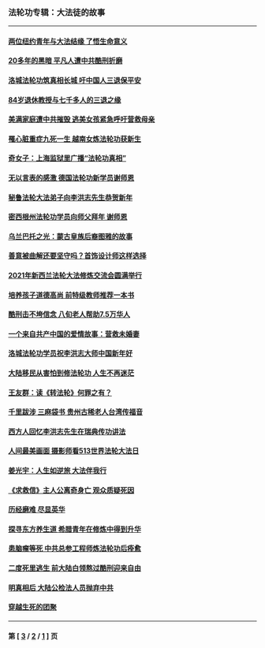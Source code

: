### 法轮功专辑：大法徒的故事
---
#### [两位纽约青年与大法结缘 了悟生命意义](../../pages/nf1147481/n14002785.md?07310430) 
#### [20多年的黑暗 平凡人遭中共酷刑折磨](../../pages/nf1147481/n13997976.md?07310430) 
#### [洛城法轮功筑真相长城 吁中国人三退保平安](../../pages/nf1147481/n13892471.md?07310430) 
#### [84岁退休教授与七千多人的三退之缘](../../pages/nf1147481/n13796650.md?07310430) 
#### [美满家庭遭中共摧毁 逃美女孩紧急呼吁营救母亲](../../pages/nf1147481/n13792859.md?07310430) 
#### [罹心脏重症九死一生 越南女炼法轮功获新生](../../pages/nf1147481/n13732766.md?07310430) 
#### [奇女子：上海监狱里广播“法轮功真相”](../../pages/nf1147481/n13726443.md?07310430) 
#### [无以言表的感激 德国法轮功新学员谢师恩](../../pages/nf1147481/n13543790.md?07310430) 
#### [秘鲁法轮大法弟子向李洪志先生恭贺新年](../../pages/nf1147481/n13540182.md?07310430) 
#### [密西根州法轮功学员向师父拜年 谢师恩](../../pages/nf1147481/n13538183.md?07310430) 
#### [乌兰巴托之光：蒙古皇族后裔图雅的故事](../../pages/nf1147481/n13155759.md?07310430) 
#### [善意被曲解还要坚守吗？首饰设计师这样选择](../../pages/nf1147481/n13077575.md?07310430) 
#### [2021年新西兰法轮大法修炼交流会圆满举行](../../pages/nf1147481/n13033149.md?07310430) 
#### [培养孩子道德高尚 前特级教师推荐一本书](../../pages/nf1147481/n12938640.md?07310430) 
#### [酷刑击不垮信念 八旬老人帮助7.5万华人](../../pages/nf1147481/n12880712.md?07310430) 
#### [一个来自共产中国的爱情故事：营救未婚妻](../../pages/nf1147481/n12778386.md?07310430) 
#### [洛城法轮功学员祝李洪志大师中国新年好](../../pages/nf1147481/n12724685.md?07310430) 
#### [大陆移民从害怕到修法轮功 人生不再迷茫](../../pages/nf1147481/n12414325.md?07310430) 
#### [王友群：读《转法轮》何罪之有？](../../pages/nf1147481/n12408647.md?07310430) 
#### [千里跋涉 三麻袋书 贵州古稀老人台湾传福音](../../pages/nf1147481/n12198750.md?07310430) 
#### [西方人回忆李洪志先生在瑞典传功讲法](../../pages/nf1147481/n12099607.md?07310430) 
#### [人间最美画面 摄影师看513世界法轮大法日](../../pages/nf1147481/n12094118.md?07310430) 
#### [姜光宇：人生如逆旅 大法伴我行](../../pages/nf1147481/n12088664.md?07310430) 
#### [《求救信》主人公离奇身亡 观众质疑死因](../../pages/nf1147481/n11845215.md?07310430) 
#### [历经磨难 尽显英华](../../pages/nf1147481/n11723297.md?07310430) 
#### [探寻东方养生道 希腊青年在修炼中得到升华](../../pages/nf1147481/n11494502.md?07310430) 
#### [患脑瘤等死 中共总参工程师炼法轮功后痊愈](../../pages/nf1147481/n11466682.md?07310430) 
#### [二度死里逃生 前大陆白领熬过酷刑迎来自由](../../pages/nf1147481/n11368594.md?07310430) 
#### [明真相后 大陆公检法人员抛弃中共](../../pages/nf1147481/n11358618.md?07310430) 
#### [穿越生死的团聚](../../pages/nf1147481/n11258922.md?07310430) 

---
#### 第 [ [3](./3.md?07310430) / [2](./2.md?07310430) / [1](./1.md?07310430) ] 页
